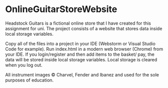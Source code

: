 # OnlineGuitarStoreWebsite
Headstock Guitars is a fictional online store that I have created for this assignment for uni.
The project consists of a website that stores data inside local storage variables.

Copy all of the files into a project in your IDE (Webstorm or Visual Studio Code for example).
Run index.html in a modern web browser (Chrome) from your IDE.
If you login/register and then add items to the basket/ pay, the data will be stored inside local storage variables.
Local storage is cleared when you log out.

All instrument images © Charvel, Fender and Ibanez and used for the sole purposes of education. 
